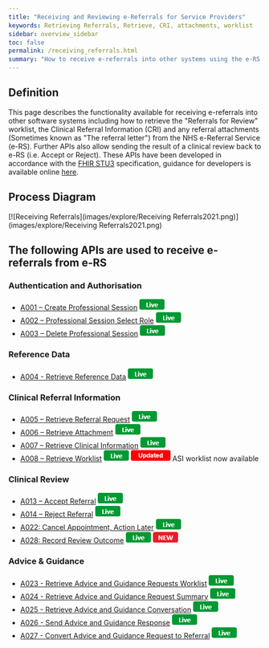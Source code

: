 ```yaml
---
title: "Receiving and Reviewing e-Referrals for Service Providers"
keywords: Retrieving Referrals, Retrieve, CRI, attachments, worklist
sidebar: overview_sidebar
toc: false
permalink: /receiving_referrals.html
summary: "How to receive e-referrals into other systems using the e-RS integration APIs"
---
```


## Definition

This page describes the functionality available for receiving e-referrals into other software systems including how to retrieve the "Referrals for Review" worklist, the Clinical Referral Information (CRI) and any referral attachments (Sometimes known as "The referral letter") from the NHS e-Referral Service (e-RS). Further APIs also allow sending the result of a clinical review back to e-RS (i.e. Accept or Reject). These APIs have been developed in accordance with the [FHIR STU3](http://hl7.org/fhir/STU3/) specification, guidance for developers is available online [here](http://hl7.org/fhir/STU3/overview-dev.html).

## Process Diagram

[![Receiving Referrals](images/explore/Receiving Referrals2021.png)](images/explore/Receiving Referrals2021.png)  

## The following APIs are used to receive e-referrals from e-RS

### Authentication and Authorisation
* [A001 – Create Professional Session](explore_endpoint_a001.html) ![Live](images/icons/api_live.png)
* [A002 – Professional Session Select Role](explore_endpoint_a002.html) ![Live](images/icons/api_live.png)
* [A003 – Delete Professional Session](explore_endpoint_a003.html) ![Live](images/icons/api_live.png)

### Reference Data
* [A004 - Retrieve Reference Data](explore_endpoint_a004.html) ![Live](images/icons/api_live.png)

### Clinical Referral Information
* [A005 – Retrieve Referral Request](explore_endpoint_a005.html) ![Live](images/icons/api_live.png)
* [A006 – Retrieve Attachment](explore_endpoint_a006.html) ![Live](images/icons/api_live.png)
* [A007 – Retrieve Clinical Information](explore_endpoint_a007.html) ![Live](images/icons/api_live.png)
* [A008 – Retrieve Worklist](explore_endpoint_a008.html) ![Live](images/icons/api_live.png) ![Updated](images/icons/updated.png) ASI worklist now available


### Clinical Review
* [A013 – Accept Referral](explore_endpoint_a013.html) ![Live](images/icons/api_live.png)
* [A014 – Reject Referral](explore_endpoint_a014.html) ![Live](images/icons/api_live.png)
* [A022: Cancel Appointment, Action Later](explore_endpoint_a022.html) ![Live](images/icons/api_live.png)
* [A028: Record Review Outcome](explore_endpoint_a028.html) ![Live](images/icons/api_live.png) ![NEW](images/icons/new.png)

### Advice & Guidance
* [A023 - Retrieve Advice and Guidance Requests Worklist](explore_endpoint_a023.html) ![Live](images/icons/api_live.png)
* [A024 - Retrieve Advice and Guidance Request Summary](explore_endpoint_a024.html) ![Live](images/icons/api_live.png)
* [A025 - Retrieve Advice and Guidance Conversation](explore_endpoint_a025.html) ![Live](images/icons/api_live.png)
* [A026 - Send Advice and Guidance Response](explore_endpoint_a026.html) ![Live](images/icons/api_live.png)
* [A027 - Convert Advice and Guidance Request to Referral](explore_endpoint_a027.html) ![Live](images/icons/api_live.png)
